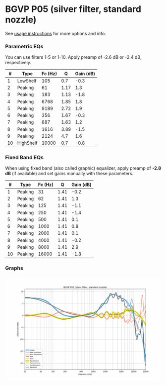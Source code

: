 # BGVP P05 (silver filter, standard nozzle)
See [usage instructions](https://github.com/jaakkopasanen/AutoEq#usage) for more options and info.

### Parametric EQs
You can use filters 1-5 or 1-10. Apply preamp of -2.6 dB or -2.4 dB, respectively.

|   # | Type      |   Fc (Hz) |    Q |   Gain (dB) |
|-----|-----------|-----------|------|-------------|
|   1 | LowShelf  |       105 | 0.7  |        -0.3 |
|   2 | Peaking   |        61 | 1.17 |         1.3 |
|   3 | Peaking   |       183 | 1.13 |        -1.8 |
|   4 | Peaking   |      6768 | 1.85 |         1.8 |
|   5 | Peaking   |      9189 | 2.72 |         1.9 |
|   6 | Peaking   |       356 | 1.67 |        -0.3 |
|   7 | Peaking   |       887 | 1.63 |         1.2 |
|   8 | Peaking   |      1616 | 3.89 |        -1.5 |
|   9 | Peaking   |      2124 | 4.7  |         1.6 |
|  10 | HighShelf |     10000 | 0.7  |        -0.8 |

### Fixed Band EQs
When using fixed band (also called graphic) equalizer, apply preamp of **-2.8 dB** (if available) and set gains manually with these parameters.

|   # | Type    |   Fc (Hz) |    Q |   Gain (dB) |
|-----|---------|-----------|------|-------------|
|   1 | Peaking |        31 | 1.41 |        -0.2 |
|   2 | Peaking |        62 | 1.41 |         1.3 |
|   3 | Peaking |       125 | 1.41 |        -1.1 |
|   4 | Peaking |       250 | 1.41 |        -1.4 |
|   5 | Peaking |       500 | 1.41 |         0.1 |
|   6 | Peaking |      1000 | 1.41 |         0.8 |
|   7 | Peaking |      2000 | 1.41 |         0.1 |
|   8 | Peaking |      4000 | 1.41 |        -0.2 |
|   9 | Peaking |      8000 | 1.41 |         2.9 |
|  10 | Peaking |     16000 | 1.41 |        -1.8 |

### Graphs
![](./BGVP%20P05%20(silver%20filter,%20standard%20nozzle).png)
